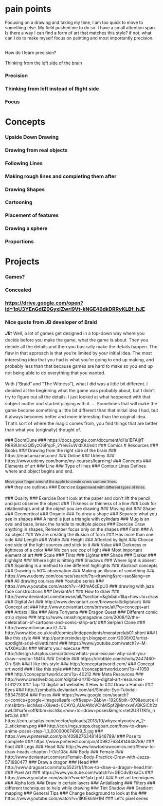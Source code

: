 # pain points
Focusing on a drawing and taking my time, I am too quick to move to something else. My field pushed me to do so. I have a small attention span. Is there a way I can find a form of art that matches this style? if not, what can I do to make myself focus on painting and most importantly precision.<div><br></div><div>How do I learn precision?</div><div><br></div><div>Thinking from the left side of the brain</div>
### Precision
### Thinking from left instead of Right side
### Focus
# Concepts
### Upside Down Drawing
### Drawing from real objects
### Following Lines
### Making rough lines and completing them after
### Drawing Shapes
### Cartooning
### Placement of features
### Drawing a sphere
### Proportions
# Projects
### Games?
### Concealed
### https://drive.google.com/open?id=1pU3YEnGdlZ0GyxIZwri9Vt-kNGE46dkDRRyKLBf_hJE
### Nice quote from JB developer of Braid
<p style="box-sizing: inherit; margin-bottom: 0.9rem; padding: 0px; font-size: 0.9rem; line-height: 1.5; text-rendering: optimizeLegibility; color: rgb(34, 34, 34);"><b style="box-sizing: inherit; line-height: inherit;"><i style="box-sizing: inherit; line-height: inherit;">JB:</i></b>&nbsp;Well, a lot of games get designed in a top-down way where you decide before you make the game, what the game is about. Then you decide all the details and then you basically make the details happen. The flaw in that approach is that you’re limited by your initial idea. The most interesting idea that you had is what you’re going to end up making, and probably less than that because games are hard to make so you end up not being able to do everything that you wanted.</p><p style="box-sizing: inherit; margin-bottom: 0.9rem; padding: 0px; font-size: 0.9rem; line-height: 1.5; text-rendering: optimizeLegibility; color: rgb(34, 34, 34);">With (“Braid” and “The Witness”), what I did was a little bit different. I decided at the beginning what the game was probably about, but I didn’t try to figure out all the details. I just looked at what happened with that subject matter and started playing with it. … Sometimes that will make the game become something a little bit different than that initial idea I had, but it always becomes better and more interesting than the original idea. That’s sort of where the magic comes from, you find things that are better than what you (originally) thought of.</p>
### DoomDune
### https://docs.google.com/document/d/1s1BFAijrT-R8R8Ums2Ql5yzO6PqpF_2YeivEuWldl0U/edit
### Comics
# Resources
### Books
### Drawing from the right side of the brain
### https://read.amazon.com/
### Online
### Udemy
### https://www.udemy.com/home/my-courses/learning/
### Concepts
### Elements of art
### Line
### Type of lines
### Contour Lines
Defines where and object begins and end.<div><br></div><div><span style="color: rgb(79, 79, 79); font-family: Helvetica, 'Arial Unicode MS', sans-serif; font-size: 12px; font-weight: bold; line-height: 18px; text-align: center; white-space: pre-wrap; background-color: rgb(224, 224, 224);">Move your finger around the apple to create cross contour lines.</span></div>
### they are outlines
### Exercise
<span style="color: rgb(79, 79, 79); font-family: Helvetica, 'Arial Unicode MS', sans-serif; font-size: 12px; font-weight: bold; line-height: 18px; text-align: center; white-space: pre-wrap; background-color: rgb(224, 224, 224);">Experiment with different types of lines.</span><div><span style="color: rgb(79, 79, 79); font-family: Helvetica, 'Arial Unicode MS', sans-serif; font-size: 12px; font-weight: bold; line-height: 18px; text-align: center; white-space: pre-wrap; background-color: rgb(224, 224, 224);"><br></span></div>
### Quality
### Exercise
Don't look at the paper and don't lift the pencil and just observe the object
### Thikness or thinness of a line
### Look for relationships and at the object you are drawing
### Moving dot
### Shape
### Geomertical
### Organic
### To draw a shape
### Separate what you see in shapes
### A hand is just a triangle with cylindars
### Mug is an oval and base, break the handle to multiple pieces
### Exercise
Draw anything in shapes, Remember focus only on the shapes
### Form
### A 3d object
### We are creating the illusion of form
### Has more than one side
### Length
### Width
### Height
### Affected by light
### Choose one side of the light sources and stick to it
### Value
### Darkness or lightness of a color
### We can see coz of light
### Most important element of art
### Scale
### Tints
### Lighter
### Shade
### Darker
### highlight
### Where light is hitting
### Shadows
### Where light is absent
### Squinting is a method to see different highlights
### Abstract concepts
### Drawing is 50% observation
### Making an illusion of something
### https://www.udemy.com/courses/search/?q=drawing&src=sac&lang=en
### All drawing courses
### Youtube series
### https://www.youtube.com/watch?v=4KfmA6cEpU0
### drawing with jaza face constructions
### DeviantArt
### How to draw
### http://www.deviantart.com/browse/all/?section=&global=1&q=how+to+draw
### Digital Art
### http://www.deviantart.com/browse/all/digitalart/
### Concept art
### http://www.deviantart.com/browse/all/?q=concept+art
### Artists I like
### Akira Toriyama
### Dragon Quest
### Different comic strip styles
### https://www.smashingmagazine.com/2008/12/the-celebration-of-cartoons-and-comic-strip-art/
### Serpieri Clone
### http://www.milomanara.it/
### http://www.bbc.co.uk/cult/comics/independents/monsterclub01.shtml
### I like this style
### http://partnersindesign.blogspot.com/2008/02/artist-spotlight-ariel-olivetti.html
### https://www.youtube.com/watch?v=M-wfX0AU3ls
### What's your execuse
### http://design.tutsplus.com/articles/whats-your-excuse-why-cant-you-draw--vector-18414
### Dribble
### https://dribbble.com/shots/2447460-Oh-Sith
### I like this style
### http://conceptartworld.com/
### Concept art world
### I like this style
### http://conceptartworld.com/?p=41050
### http://conceptartworld.com/?p=40212
### Meta Resources
### http://www.creativebloq.com/digital-art/10-top-digital-art-resources-5131223
### Top 10 digital art websites
# How to
### Draw a Human
### Eyes
### http://zombutts.deviantart.com/art/Simple-Eye-Tutorial-583475654
### Poses
### https://www.google.com/search?q=comics+google+images&safe=off&espv=2&biw=1920&bih=979&source=lnms&tbm=isch&sa=X&ved=0CAYQ_AUoAWoVChMI5pf2jMmrxwIVBKSICh2zawL0#safe=off&tbm=isch&q=how+to+draw+poses&imgrc=tet2URTfKfn_nM%3A
### https://cdn.tutsplus.com/vector/uploads/2013/10/whycantyoudraw_2-2_stickmen.png
### http://cdn.imgs.steps.dragoart.com/how-to-draw-anime-poses-step-1_1_000000074999_5.jpg
### https://www.pinterest.com/pin/409827634814648789/
### Pose to complete
### https://www.pinterest.com/pin/409827634814648789/
### Foot
### Legs
### Head
### http://www.howtodrawcomics.net/#!how-to-draw-heads-chapter-1-0/c108u
### Body
### Female
### http://www.deviantart.com/art/Female-Body-Practice-Draw-with-Jazza-571980477
### Draw a dragon
### Head
### http://www.dragoart.com/tuts/5523/1/1/how-to-draw-a-dragon-head.htm
### Pixel Art
### https://www.youtube.com/watch?v=GECdvBzkaCs
### https://www.youtube.com/watch?v=ebF1pIxLpnU
### Pixel art techniques
### Alpha lock
### Draw in certain layers
### Antialiasing
### Filters
### different techniques to help while drawing
### Tint Shadow
### Gradient mapping
### General Tips
### Change background to look at the 
### https://www.youtube.com/watch?v=1lKtEk6hH1M
### Let's pixel series

